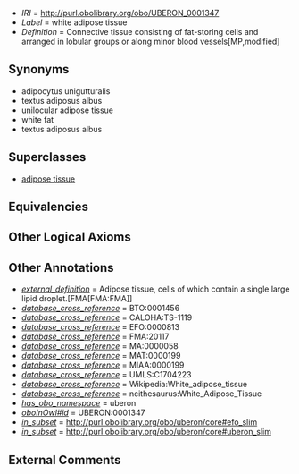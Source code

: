  * *IRI* = http://purl.obolibrary.org/obo/UBERON_0001347
 * *Label* = white adipose tissue
 * *Definition* = Connective tissue consisting of fat-storing cells and arranged in lobular groups or along minor blood vessels[MP,modified]

## Synonyms

 * adipocytus unigutturalis
 * textus adiposus albus
 * unilocular adipose tissue
 * white fat
 * textus adiposus albus

## Superclasses

 * [adipose tissue](../../UBERON/13/UBERON_0001013.md)

## Equivalencies


## Other Logical Axioms


## Other Annotations

 * *[external_definition](../../UBPROP/01/UBPROP_0000001.md)* = Adipose tissue, cells of which contain a single large lipid droplet.[FMA[FMA:FMA]]
 * *[database_cross_reference](../../ef/oboInOwl#hasDbXref.md)* = BTO:0001456
 * *[database_cross_reference](../../ef/oboInOwl#hasDbXref.md)* = CALOHA:TS-1119
 * *[database_cross_reference](../../ef/oboInOwl#hasDbXref.md)* = EFO:0000813
 * *[database_cross_reference](../../ef/oboInOwl#hasDbXref.md)* = FMA:20117
 * *[database_cross_reference](../../ef/oboInOwl#hasDbXref.md)* = MA:0000058
 * *[database_cross_reference](../../ef/oboInOwl#hasDbXref.md)* = MAT:0000199
 * *[database_cross_reference](../../ef/oboInOwl#hasDbXref.md)* = MIAA:0000199
 * *[database_cross_reference](../../ef/oboInOwl#hasDbXref.md)* = UMLS:C1704223
 * *[database_cross_reference](../../ef/oboInOwl#hasDbXref.md)* = Wikipedia:White_adipose_tissue
 * *[database_cross_reference](../../ef/oboInOwl#hasDbXref.md)* = ncithesaurus:White_Adipose_Tissue
 * *[has_obo_namespace](../../ce/oboInOwl#hasOBONamespace.md)* = uberon
 * *[oboInOwl#id](../../id/oboInOwl#id.md)* = UBERON:0001347
 * *[in_subset](../../et/oboInOwl#inSubset.md)* = http://purl.obolibrary.org/obo/uberon/core#efo_slim
 * *[in_subset](../../et/oboInOwl#inSubset.md)* = http://purl.obolibrary.org/obo/uberon/core#uberon_slim

## External Comments

